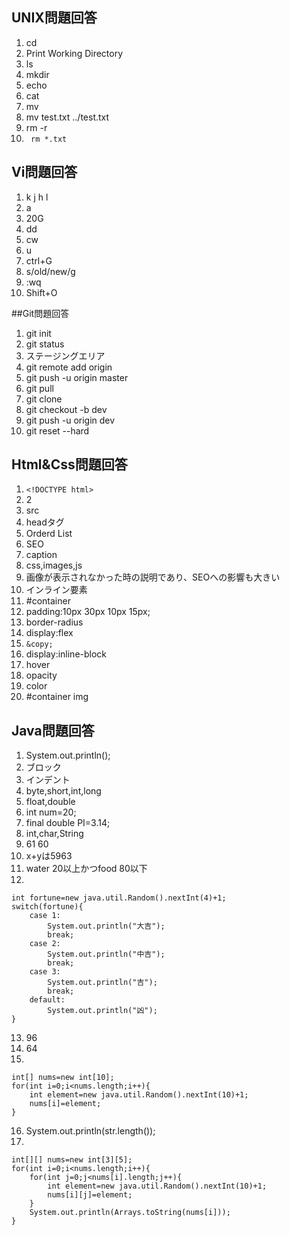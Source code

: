 ## UNIX問題回答

1. cd
2. Print Working Directory
3. ls
4. mkdir
5. echo 
6. cat
7. mv
8. mv test.txt ../test.txt
9. rm -r
10. ` rm *.txt`

## Vi問題回答

1. k j h l
2. a
3. 20G
4. dd
5. cw
6. u
7. ctrl+G
8. s/old/new/g
9. :wq
10. Shift+O

##Git問題回答

1. git init
2. git status
3. ステージングエリア
4. git remote add origin
5. git push -u origin master
6. git pull
7. git clone
8. git checkout -b dev
9. git push -u origin dev
10. git reset --hard

## Html&Css問題回答

1. `<!DOCTYPE html>`
2. 2
3. src
4. headタグ
5. Orderd List
6. SEO
7. caption
8. css,images,js
9. 画像が表示されなかった時の説明であり、SEOへの影響も大きい
10. インライン要素
11. #container
12. padding:10px 30px 10px 15px;
13. border-radius
14. display:flex
15. `&copy;`
16. display:inline-block
17. hover
18. opacity
19. color
20. #container img

## Java問題回答

1. System.out.println();
2. ブロック
3. インデント
4. byte,short,int,long
5. float,double
6. int num=20;
7. final double PI=3.14;
8. int,char,String
9. 61
	 60
10. x+yは5963
11. water 20以上かつfood 80以下
12. 
```
int fortune=new java.util.Random().nextInt(4)+1;
switch(fortune){
	case 1:
		System.out.println("大吉");
		break;
	case 2:
		System.out.println("中吉");
		break;
	case 3:
		System.out.println("吉");
		break;
	default:
		System.out.println("凶");
}
```
13. 96
14. 64
15. 
```
int[] nums=new int[10];
for(int i=0;i<nums.length;i++){
	int element=new java.util.Random().nextInt(10)+1;
	nums[i]=element;
}
```
16. System.out.println(str.length());
17. 
```
int[][] nums=new int[3][5];
for(int i=0;i<nums.length;i++){
	for(int j=0;j<nums[i].length;j++){
		int element=new java.util.Random().nextInt(10)+1;
		nums[i][j]=element;
	}
	System.out.println(Arrays.toString(nums[i]));
}
```
